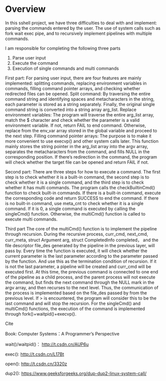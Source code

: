 # Overview
In this sshell project, we have three difficulties to deal with and implement: 
parsing the commands entered by the user. The use of system calls such as fork 
wait exec pipe, and to recursively implement pipelines with multiple commands.

I am responsible for completing the following three parts
1. Parse user input
2. Execute the command
3. Execution of single commands and multi commands

First part:
For parsing user input, there are four features are mainly implemented: 
splitting commands, replacing environment variables in commands, filling 
command pointer arrays, and checking whether redirected files can be opened.
Split command: By traversing the entire command string and identifying spaces 
and metacharacters in the string, each parameter is stored as a string 
separately. Finally, the original single command string is converted into a
string array arg_list.
Replace environment variables: The program will traverse the entire arg_list 
array, match the $ character and check whether the parameter is a valid 
environment variable. If not, return FAIL to end command. Otherwise, replace 
from the env_var array stored in the global variable and proceed to the next 
step.
Filling command pointer arrays: The purpose is to make it more convenient to
use execvp() and other system calls later. This function mainly stores the 
string pointer in the arg_list array into the argv array, separates the 
metacharacters from the command, and fills NULL in the corresponding position.
If there’s redirection in the command, the program will check whether the 
target file can be opened and return FAIL if not.

Second part:
There are three steps for how to execute a command. The first step is to check 
whether it is a built-in command, the second step is to check whether it is a 
single command, and the third step is to check whether it has multi commands.
The program calls the checkBuiltinCmd() function to check built-in commands. 
If there is a built-in command, execute the corresponding code and return 
SUCCESS to end the command. If there is no built-in command, use meta_cnt to 
check whether it is a single command. If it is 0, a single command is executed
 by calling the singleCmd() function. Otherwise, the multiCmd() function is 
 called to execute multi commands.

Third part
The core of the multiCmd() function is to implement the pipeline through 
recursion.
During the recursive process, curr_cmd, next_cmd, curr_meta, struct Argument 
arg, struct CompletedInfo completed， and the file descriptor file_des 
generated by the pipeline in the previous layer, will pass by.
Every time the function is executed, it will check whether the current 
parameter is the last parameter according to the parameter passed by the 
function. And use this as the termination condition of recursion.
If it is not the last parameter, a pipeline will be created and curr_cmd 
will be executed first. At this time, the previous command is connected to
 one end of the pipeline as a child process, and the parent process will 
 not execute the command, but finds the next command through the NULL mark 
 in the argv array, and then recurses to the next level. Thus, the 
 communication of the process is implemented based on the file_des passed by 
 from the previous level.
If > is encountered, the program will consider this to be the last command and 
will stop the recursion.
For the singleCmd() and multiCmd() functions, the execution of the command is 
implemented through fork()+waitpid()+execvp().



Cite

Book: Computer Systems：A Programmer’s Perspective

wait()/waitpid()：
http://t.csdn.cn/AUP6u

exec():
http://t.csdn.cn/L17Bt

open():
http://t.csdn.cn/3320z

dup2():
https://www.geeksforgeeks.org/dup-dup2-linux-system-call/
